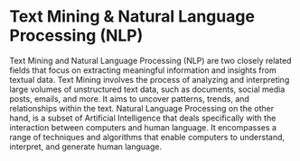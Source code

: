 # Text Mining & Natural Language Processing (NLP)

Text Mining and Natural Language Processing (NLP) are two closely related fields that focus on extracting meaningful information and insights from textual data. Text Mining involves the process of analyzing and interpreting large volumes of unstructured text data, such as documents, social media posts, emails, and more. It aims to uncover patterns, trends, and relationships within the text. Natural Language Processing on the other hand, is a subset of Artificial Intelligence that deals specifically with the interaction between computers and human language. It encompasses a range of techniques and algorithms that enable computers to understand, interpret, and generate human language.
